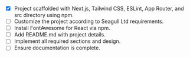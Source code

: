 - [x] Project scaffolded with Next.js, Tailwind CSS, ESLint, App Router, and src directory using npm.
- [ ] Customize the project according to Seagull Ltd requirements.
- [ ] Install FontAwesome for React via npm.
- [ ] Add README.md with project details.
- [ ] Implement all required sections and design.
- [ ] Ensure documentation is complete.